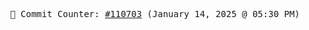<p align="center">
    <samp>
        📮 Commit Counter: <a href="https://github.com/Javascript-void0/Javascript-void0/commits/main">#110703</a> (January 14, 2025 @ 05:30 PM)
    </samp>
</p>